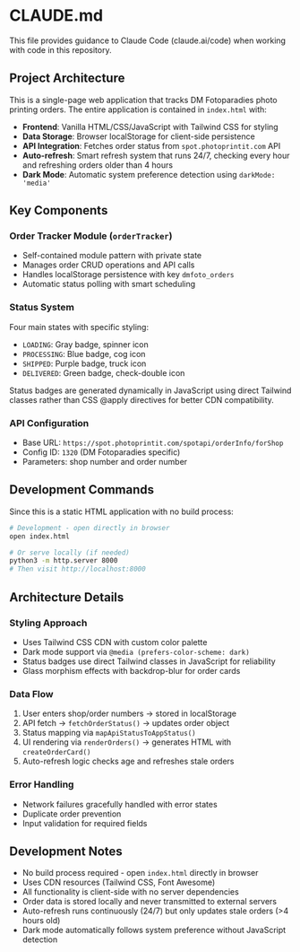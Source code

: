 # CLAUDE.md

This file provides guidance to Claude Code (claude.ai/code) when working with code in this repository.

## Project Architecture

This is a single-page web application that tracks DM Fotoparadies photo printing orders. The entire application is contained in `index.html` with:

- **Frontend**: Vanilla HTML/CSS/JavaScript with Tailwind CSS for styling
- **Data Storage**: Browser localStorage for client-side persistence
- **API Integration**: Fetches order status from `spot.photoprintit.com` API
- **Auto-refresh**: Smart refresh system that runs 24/7, checking every hour and refreshing orders older than 4 hours
- **Dark Mode**: Automatic system preference detection using `darkMode: 'media'`

## Key Components

### Order Tracker Module (`orderTracker`)
- Self-contained module pattern with private state
- Manages order CRUD operations and API calls
- Handles localStorage persistence with key `dmfoto_orders`
- Automatic status polling with smart scheduling

### Status System
Four main states with specific styling:
- `LOADING`: Gray badge, spinner icon
- `PROCESSING`: Blue badge, cog icon  
- `SHIPPED`: Purple badge, truck icon
- `DELIVERED`: Green badge, check-double icon

Status badges are generated dynamically in JavaScript using direct Tailwind classes rather than CSS @apply directives for better CDN compatibility.

### API Configuration
- Base URL: `https://spot.photoprintit.com/spotapi/orderInfo/forShop`
- Config ID: `1320` (DM Fotoparadies specific)
- Parameters: shop number and order number

## Development Commands

Since this is a static HTML application with no build process:

```bash
# Development - open directly in browser
open index.html

# Or serve locally (if needed)
python3 -m http.server 8000
# Then visit http://localhost:8000
```

## Architecture Details

### Styling Approach
- Uses Tailwind CSS CDN with custom color palette
- Dark mode support via `@media (prefers-color-scheme: dark)`
- Status badges use direct Tailwind classes in JavaScript for reliability
- Glass morphism effects with backdrop-blur for order cards

### Data Flow
1. User enters shop/order numbers → stored in localStorage
2. API fetch → `fetchOrderStatus()` → updates order object
3. Status mapping via `mapApiStatusToAppStatus()` 
4. UI rendering via `renderOrders()` → generates HTML with `createOrderCard()`
5. Auto-refresh logic checks age and refreshes stale orders

### Error Handling
- Network failures gracefully handled with error states
- Duplicate order prevention
- Input validation for required fields

## Development Notes

- No build process required - open `index.html` directly in browser
- Uses CDN resources (Tailwind CSS, Font Awesome)
- All functionality is client-side with no server dependencies
- Order data is stored locally and never transmitted to external servers
- Auto-refresh runs continuously (24/7) but only updates stale orders (>4 hours old)
- Dark mode automatically follows system preference without JavaScript detection